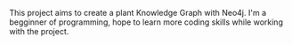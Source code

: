 This project aims to create a plant Knowledge Graph with Neo4j.
I'm a begginner of programming, hope to learn more coding skills while working with the project.
